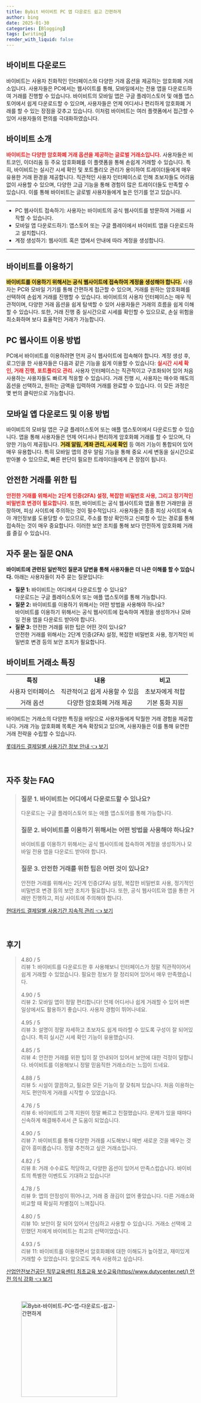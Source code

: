 ```yaml
---
title: Bybit 바이비트 PC 앱 다운로드 쉽고 간편하게
author: bing
date: 2025-01-30
categories: [Blogging]
tags: [writing]
render_with_liquid: false
---
```



<h2 id='바이비트_다운로드'>바이비트 다운로드</h2>

<p>바이비트는 사용자 친화적인 인터페이스와 다양한 거래 옵션을 제공하는 암호화폐 거래소입니다. 사용자들은 PC에서는 웹사이트를 통해, 모바일에서는 전용 앱을 다운로드하여 거래를 진행할 수 있습니다. 바이비트의 모바일 앱은 구글 플레이스토어 및 애플 앱스토어에서 쉽게 다운로드할 수 있으며, 사용자들은 언제 어디서나 편리하게 암호화폐 거래를 할 수 있는 장점을 갖추고 있습니다. 이처럼 바이비트는 여러 플랫폼에서 접근할 수 있어 사용자들의 편의를 극대화하였습니다.</p>

<h2 id='바이비트_소개'>바이비트 소개</h2>

<p><b><span style="color: #ee2323;">바이비트는 다양한 암호화폐 거래 옵션을 제공하는 글로벌 거래소입니다.</span></b> 사용자들은 비트코인, 이더리움 등 주요 암호화폐를 이 플랫폼을 통해 손쉽게 거래할 수 있습니다. 특히, 바이비트는 실시간 시세 확인 및 포트폴리오 관리가 용이하여 트레이더들에게 매우 유용한 거래 환경을 제공합니다. 직관적인 사용자 인터페이스로 인해 초보자들도 어려움 없이 사용할 수 있으며, 다양한 고급 기능을 통해 경험이 많은 트레이더들도 만족할 수 있습니다. 이를 통해 바이비트는 글로벌 사용자들에게 높은 인기를 얻고 있습니다.</p>

<hr />

<ul>
    <li>PC 웹사이트 접속하기: 사용자는 바이비트의 공식 웹사이트를 방문하여 거래를 시작할 수 있습니다.</li>
    <li>모바일 앱 다운로드하기: 앱스토어 또는 구글 플레이에서 바이비트 앱을 다운로드하고 설치합니다.</li>
    <li>계정 생성하기: 웹사이트 혹은 앱에서 안내에 따라 계정을 생성합니다.</li>
</ul>

<hr />

<h2 id='바이비트를_이용하기'>바이비트를 이용하기</h2>

<p><b><span style="background-color: #ffe066;">바이비트를 이용하기 위해서는 공식 웹사이트에 접속하여 계정을 생성해야 합니다.</span></b> 사용자는 PC와 모바일 기기를 통해 간편하게 접근할 수 있으며, 거래를 원하는 암호화폐를 선택하여 손쉽게 거래를 진행할 수 있습니다. 바이비트의 사용자 인터페이스는 매우 직관적이며, 다양한 거래 옵션을 쉽게 탐색할 수 있어 사용자들은 거래의 흐름을 쉽게 이해할 수 있습니다. 또한, 거래 진행 중 실시간으로 시세를 확인할 수 있으므로, 손실 위험을 최소화하며 보다 효율적인 거래가 가능합니다.</p>

<h2 id='PC_웹사이트_이용_방법'>PC 웹사이트 이용 방법</h2>

<p>PC에서 바이비트를 이용하려면 먼저 공식 웹사이트에 접속해야 합니다. 계정 생성 후, 로그인을 한 사용자들은 다음과 같은 기능을 쉽게 이용할 수 있습니다: <b><span style="color: #ee2323;">실시간 시세 확인, 거래 진행, 포트폴리오 관리</span></b>. 사용자 인터페이스는 직관적이고 구조화되어 있어 처음 사용하는 사용자들도 빠르게 적응할 수 있습니다. 거래 진행 시, 사용자는 매수와 매도의 옵션을 선택하고, 원하는 금액을 입력하여 거래를 완료할 수 있습니다. 이 모든 과정은 몇 번의 클릭만으로 가능합니다.</p>

<h2 id='모바일_앱_다운로드_및_이용_방법'>모바일 앱 다운로드 및 이용 방법</h2>

<p>바이비트의 모바일 앱은 구글 플레이스토어 또는 애플 앱스토어에서 다운로드할 수 있습니다. 앱을 통해 사용자들은 언제 어디서나 편리하게 암호화폐 거래를 할 수 있으며, 다양한 기능이 제공됩니다. <b><span style="background-color: #ffe066;">거래 알림, 계좌 관리, 시세 확인</span></b> 등 여러 기능이 통합되어 있어 매우 유용합니다. 특히 모바일 앱의 경우 알림 기능을 통해 중요 시세 변동을 실시간으로 받아볼 수 있으므로, 빠른 판단이 필요한 트레이더들에게 큰 장점이 됩니다.</p>

<h2 id='안전한_거래를_위한_팁'>안전한 거래를 위한 팁</h2>

<p><b><span style="color: #ee2323;">안전한 거래를 위해서는 2단계 인증(2FA) 설정, 복잡한 비밀번호 사용, 그리고 정기적인 비밀번호 변경이 필요합니다.</span></b> 또한, 바이비트는 공식 웹사이트와 앱을 통한 거래만을 권장하며, 피싱 사이트에 주의하는 것이 필수적입니다. 사용자들은 종종 피싱 사이트에 속아 개인정보를 도용당할 수 있으므로, 주소를 항상 확인하고 신뢰할 수 있는 경로를 통해 접속하는 것이 매우 중요합니다. 이러한 보안 조치를 통해 보다 안전하게 암호화폐 거래를 즐길 수 있습니다.</p>

<h2 id='자주_묻는_질문_QNA'>자주 묻는 질문 QNA</h2>

<p><b>바이비트에 관련된 일반적인 질문과 답변을 통해 사용자들은 더 나은 이해를 할 수 있습니다.</b> 아래는 사용자들이 자주 묻는 질문입니다:</p>

<ul>
    <li><b>질문 1:</b> 바이비트는 어디에서 다운로드할 수 있나요? <br>다운로드는 구글 플레이스토어 또는 애플 앱스토어를 통해 가능합니다.</li>
    <li><b>질문 2:</b> 바이비트를 이용하기 위해서는 어떤 방법을 사용해야 하나요? <br>바이비트를 이용하기 위해서는 공식 웹사이트에 접속하여 계정을 생성하거나 모바일 전용 앱을 다운로드 받아야 합니다.</li>
    <li><b>질문 3:</b> 안전한 거래를 위한 팁은 어떤 것이 있나요? <br>안전한 거래를 위해서는 2단계 인증(2FA) 설정, 복잡한 비밀번호 사용, 정기적인 비밀번호 변경 등의 보안 조치가 필요합니다.</li>
</ul>

<h2 id='바이비트_거래소_특징'>바이비트 거래소 특징</h2>

<table>
    <tr>
        <td style="text-align: center; height: 17px;"><b>특징</b></td>
        <td style="text-align: center; height: 17px;"><b>내용</b></td>
        <td style="text-align: center; height: 17px;"><b>비고</b></td>
    </tr>
    <tr>
        <td style="text-align: center; height: 17px;">사용자 인터페이스</td>
        <td style="text-align: center; height: 17px;">직관적이고 쉽게 사용할 수 있음</td>
        <td style="text-align: center; height: 17px;">초보자에게 적합</td>
    </tr>
    <tr>
        <td style="text-align: center; height: 17px;">거래 옵션</td>
        <td style="text-align: center; height: 17px;">다양한 암호화폐 거래 제공</td>
        <td style="text-align: center; height: 17px;">기본 통화 지원</td>
    </tr>
</table>

<p>바이비트는 거래소의 다양한 특징을 바탕으로 사용자들에게 탁월한 거래 경험을 제공합니다. 거래 가능 암호화폐 목록은 계속 확장되고 있으며, 사용자들은 이를 통해 유연한 거래 전략을 수립할 수 있습니다.</p>


<p><a class="click-button" title="롯데카드 결제일별 사용기간 정보 안내" href="https://24nara.github.io/posts/%EB%A1%AF%EB%8D%B0%EC%B9%B4%EB%93%9C-%EA%B2%B0%EC%A0%9C%EC%9D%BC%EB%B3%84-%EC%82%AC%EC%9A%A9%EA%B8%B0%EA%B0%84-%EC%A0%95%EB%B3%B4-%EC%95%88%EB%82%B4/" rel="dofollow">롯데카드 결제일별 사용기간 정보 안내 👈 보기</a></p><br>
<h2 id='자주_찾는_FAQ'>자주 찾는 FAQ</h2>
<div itemscope="" itemtype="https://schema.org/FAQPage"> 
<blockquote> 
<div itemscope="" itemprop="mainEntity" itemtype="https://schema.org/Question"> 
<h3 itemprop="name">질문 1. 바이비트는 어디에서 다운로드할 수 있나요?</h3> 
<div itemscope="" itemprop="acceptedAnswer" itemtype="https://schema.org/Answer"> 
<span itemprop="text"> <p>다운로드는 구글 플레이스토어 또는 애플 앱스토어를 통해 가능합니다.</p> </span> 
</div> 
</div> 
<div itemscope="" itemprop="mainEntity" itemtype="https://schema.org/Question"> 
<h3 itemprop="name">질문 2. 바이비트를 이용하기 위해서는 어떤 방법을 사용해야 하나요?</h3> 
<div itemscope="" itemprop="acceptedAnswer" itemtype="https://schema.org/Answer"> 
<span itemprop="text"> <p>바이비트를 이용하기 위해서는 공식 웹사이트에 접속하여 계정을 생성하거나 모바일 전용 앱을 다운로드 받아야 합니다.</p> </span> 
</div> 
</div> 
<div itemscope="" itemprop="mainEntity" itemtype="https://schema.org/Question"> 
<h3 itemprop="name">질문 3. 안전한 거래를 위한 팁은 어떤 것이 있나요?</h3> 
<div itemscope="" itemprop="acceptedAnswer" itemtype="https://schema.org/Answer"> 
<span itemprop="text"> <p>안전한 거래를 위해서는 2단계 인증(2FA) 설정, 복잡한 비밀번호 사용, 정기적인 비밀번호 변경 등의 보안 조치가 필요합니다. 또한, 공식 웹사이트와 앱을 통한 거래만 진행하고, 피싱 사이트에 주의해야 합니다.</p> </span> 
</div> 
</div> 
</blockquote> 
</div>
<p><a class="click-button" title="현대카드 결제일별 사용기간 지속적 관리" href="https://24nara.github.io/posts/%ED%98%84%EB%8C%80%EC%B9%B4%EB%93%9C-%EA%B2%B0%EC%A0%9C%EC%9D%BC%EB%B3%84-%EC%82%AC%EC%9A%A9%EA%B8%B0%EA%B0%84-%EC%A7%80%EC%86%8D%EC%A0%81-%EA%B4%80%EB%A6%AC/" rel="dofollow">현대카드 결제일별 사용기간 지속적 관리 👈 보기</a></p><br>
<h2 id='후기'>후기</h2>
<div itemscope itemtype="https://schema.org/Product">
  <blockquote>
  <div itemprop="review" itemscope itemtype="https://schema.org/Review">
      <div itemprop="reviewRating" itemscope itemtype="https://schema.org/Rating"> <span itemprop="ratingValue">4.80</span> / <span itemprop="bestRating">5</span> </div>
      <span itemprop="reviewBody">리뷰 1: 바이비트를 다운로드한 후 사용해보니 인터페이스가 정말 직관적이어서 쉽게 거래할 수 있었습니다. 필요한 정보가 잘 정리되어 있어서 매우 만족했습니다.</span>
  </div>
  <br>
  <div itemprop="review" itemscope itemtype="https://schema.org/Review">
      <div itemprop="reviewRating" itemscope itemtype="https://schema.org/Rating"> <span itemprop="ratingValue">4.90</span> / <span itemprop="bestRating">5</span> </div>
      <span itemprop="reviewBody">리뷰 2: 모바일 앱이 정말 편리합니다! 언제 어디서나 쉽게 거래할 수 있어 바쁜 일상에서도 활용하기 좋습니다. 사용자 경험이 뛰어나네요.</span>
  </div>
  <br>
  <div itemprop="review" itemscope itemtype="https://schema.org/Review">
      <div itemprop="reviewRating" itemscope itemtype="https://schema.org/Rating"> <span itemprop="ratingValue">4.95</span> / <span itemprop="bestRating">5</span> </div>
      <span itemprop="reviewBody">리뷰 3: 설명이 정말 자세하고 초보자도 쉽게 따라할 수 있도록 구성이 잘 되어있습니다. 특히 실시간 시세 확인 기능이 유용했습니다.</span>
  </div>
  <br>
  <div itemprop="review" itemscope itemtype="https://schema.org/Review">
      <div itemprop="reviewRating" itemscope itemtype="https://schema.org/Rating"> <span itemprop="ratingValue">4.85</span> / <span itemprop="bestRating">5</span> </div>
      <span itemprop="reviewBody">리뷰 4: 안전한 거래를 위한 팁이 잘 안내되어 있어서 보안에 대한 걱정이 덜합니다. 바이비트를 이용해보니 정말 믿음직한 거래소라는 느낌이 드네요.</span>
  </div>
  <br>
  <div itemprop="review" itemscope itemtype="https://schema.org/Review">
      <div itemprop="reviewRating" itemscope itemtype="https://schema.org/Rating"> <span itemprop="ratingValue">4.88</span> / <span itemprop="bestRating">5</span> </div>
      <span itemprop="reviewBody">리뷰 5: 시설이 깔끔하고, 필요한 모든 기능이 잘 갖춰져 있습니다. 처음 이용하는 저도 편안하게 거래를 시작할 수 있었습니다.</span>
  </div>
  <br>
  <div itemprop="review" itemscope itemtype="https://schema.org/Review">
      <div itemprop="reviewRating" itemscope itemtype="https://schema.org/Rating"> <span itemprop="ratingValue">4.76</span> / <span itemprop="bestRating">5</span> </div>
      <span itemprop="reviewBody">리뷰 6: 바이비트의 고객 지원이 정말 빠르고 친절했습니다. 문제가 있을 때마다 신속하게 해결해주셔서 큰 도움이 되었습니다.</span>
  </div>
  <br>
  <div itemprop="review" itemscope itemtype="https://schema.org/Review">
      <div itemprop="reviewRating" itemscope itemtype="https://schema.org/Rating"> <span itemprop="ratingValue">4.90</span> / <span itemprop="bestRating">5</span> </div>
      <span itemprop="reviewBody">리뷰 7: 바이비트를 통해 다양한 거래를 시도해보니 매번 새로운 것을 배우는 것 같아 흥미롭습니다. 정말 추천하고 싶은 거래소입니다.</span>
  </div>
  <br>
  <div itemprop="review" itemscope itemtype="https://schema.org/Review">
      <div itemprop="reviewRating" itemscope itemtype="https://schema.org/Rating"> <span itemprop="ratingValue">4.82</span> / <span itemprop="bestRating">5</span> </div>
      <span itemprop="reviewBody">리뷰 8: 거래 수수료도 적당하고, 다양한 옵션이 있어서 만족스럽습니다. 바이비트의 특별한 이벤트도 기대하고 있습니다!</span>
  </div>
  <br>
  <div itemprop="review" itemscope itemtype="https://schema.org/Review">
      <div itemprop="reviewRating" itemscope itemtype="https://schema.org/Rating"> <span itemprop="ratingValue">4.78</span> / <span itemprop="bestRating">5</span> </div>
      <span itemprop="reviewBody">리뷰 9: 앱의 안정성이 뛰어나고, 거래 중 끊김이 없어 좋았습니다. 다른 거래소와 비교할 때 확실히 차별점이 느껴집니다.</span>
  </div>
  <br>
  <div itemprop="review" itemscope itemtype="https://schema.org/Review">
      <div itemprop="reviewRating" itemscope itemtype="https://schema.org/Rating"> <span itemprop="ratingValue">4.80</span> / <span itemprop="bestRating">5</span> </div>
      <span itemprop="reviewBody">리뷰 10: 보안이 잘 되어 있어서 안심하고 사용할 수 있습니다. 거래소 선택에 고민했던 저에게 바이비트는 최고의 선택이었습니다.</span>
  </div>
  <br>
  <div itemprop="review" itemscope itemtype="https://schema.org/Review">
      <div itemprop="reviewRating" itemscope itemtype="https://schema.org/Rating"> <span itemprop="ratingValue">4.93</span> / <span itemprop="bestRating">5</span> </div>
      <span itemprop="reviewBody">리뷰 11: 바이비트를 이용하면서 암호화폐에 대한 이해도가 높아졌고, 재미있게 거래할 수 있었습니다. 앞으로도 계속 사용하고 싶습니다.</span>
  </div>
  </blockquote>
</div>
<p><a class="click-button" title="산업안전보건공단 직무교육센터 최초교육 보수교육(https//www.dutycenter.net/) 안전 의식 강화" href="https://24nara.github.io/posts/%EC%82%B0%EC%97%85%EC%95%88%EC%A0%84%EB%B3%B4%EA%B1%B4%EA%B3%B5%EB%8B%A8-%EC%A7%81%EB%AC%B4%EA%B5%90%EC%9C%A1%EC%84%BC%ED%84%B0-%EC%B5%9C%EC%B4%88%EA%B5%90%EC%9C%A1-%EB%B3%B4%EC%88%98%EA%B5%90%EC%9C%A1(httpswww.dutycenter.net)-%EC%95%88%EC%A0%84-%EC%9D%98%EC%8B%9D-%EA%B0%95%ED%99%94/" rel="dofollow">산업안전보건공단 직무교육센터 최초교육 보수교육(https//www.dutycenter.net/) 안전 의식 강화 👈 보기</a></p><br>
<figure class="image"><img src="https://24nara.github.io/assets/img/thumbnail/Bybit-바이비트-PC-앱-다운로드-쉽고-간편하게.webp" alt="Bybit-바이비트-PC-앱-다운로드-쉽고-간편하게" width="256" height="256"></figure>